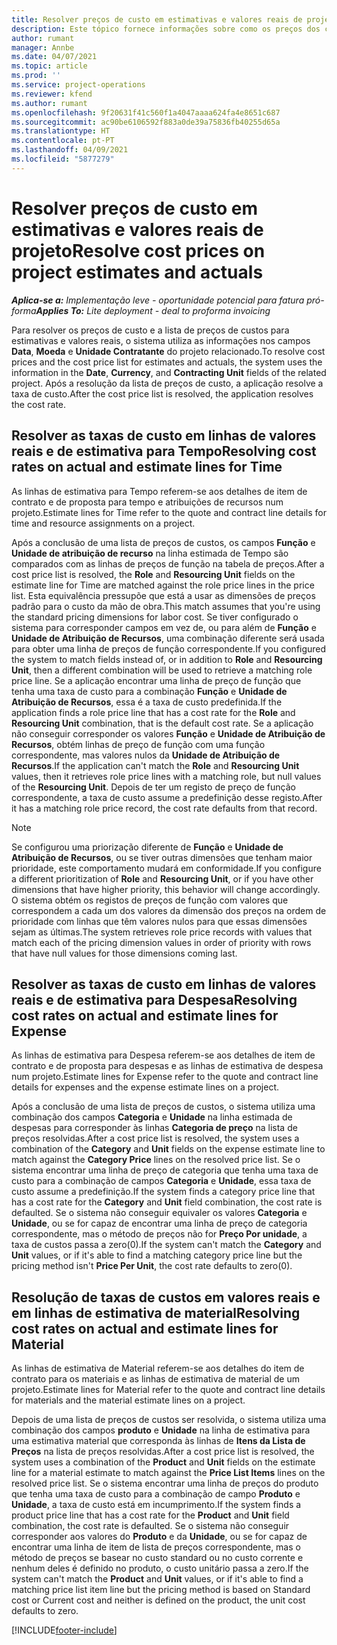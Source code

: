 ```yaml
---
title: Resolver preços de custo em estimativas e valores reais de projeto
description: Este tópico fornece informações sobre como os preços dos custos nas estimativas dos projetos e nos valores reais são resolvidos.
author: rumant
manager: Annbe
ms.date: 04/07/2021
ms.topic: article
ms.prod: ''
ms.service: project-operations
ms.reviewer: kfend
ms.author: rumant
ms.openlocfilehash: 9f20631f41c560f1a4047aaaa624fa4e8651c687
ms.sourcegitcommit: ac90be6106592f883a0de39a75836fb40255d65a
ms.translationtype: HT
ms.contentlocale: pt-PT
ms.lasthandoff: 04/09/2021
ms.locfileid: "5877279"
---
```

# <a name="resolve-cost-prices-on-project-estimates-and-actuals"></a><span data-ttu-id="d42c9-103">Resolver preços de custo em estimativas e valores reais de projeto</span><span class="sxs-lookup"><span data-stu-id="d42c9-103">Resolve cost prices on project estimates and actuals</span></span> 

<span data-ttu-id="d42c9-104">_**Aplica-se a:** Implementação leve - oportunidade potencial para fatura pró-forma_</span><span class="sxs-lookup"><span data-stu-id="d42c9-104">_**Applies To:** Lite deployment - deal to proforma invoicing_</span></span>

<span data-ttu-id="d42c9-105">Para resolver os preços de custo e a lista de preços de custos para estimativas e valores reais, o sistema utiliza as informações nos campos **Data**, **Moeda** e **Unidade Contratante** do projeto relacionado.</span><span class="sxs-lookup"><span data-stu-id="d42c9-105">To resolve cost prices and the cost price list for estimates and actuals, the system uses the information in the **Date**, **Currency**, and **Contracting Unit** fields of the related project.</span></span> <span data-ttu-id="d42c9-106">Após a resolução da lista de preços de custo, a aplicação resolve a taxa de custo.</span><span class="sxs-lookup"><span data-stu-id="d42c9-106">After the cost price list is resolved, the application resolves the cost rate.</span></span>

## <a name="resolving-cost-rates-on-actual-and-estimate-lines-for-time"></a><span data-ttu-id="d42c9-107">Resolver as taxas de custo em linhas de valores reais e de estimativa para Tempo</span><span class="sxs-lookup"><span data-stu-id="d42c9-107">Resolving cost rates on actual and estimate lines for Time</span></span>

<span data-ttu-id="d42c9-108">As linhas de estimativa para Tempo referem-se aos detalhes de item de contrato e de proposta para tempo e atribuições de recursos num projeto.</span><span class="sxs-lookup"><span data-stu-id="d42c9-108">Estimate lines for Time refer to the quote and contract line details for time and resource assignments on a project.</span></span>

<span data-ttu-id="d42c9-109">Após a conclusão de uma lista de preços de custos, os campos **Função** e **Unidade de atribuição de recurso** na linha estimada de Tempo são comparados com as linhas de preços de função na tabela de preços.</span><span class="sxs-lookup"><span data-stu-id="d42c9-109">After a cost price list is resolved, the **Role** and **Resourcing Unit** fields on the estimate line for Time are matched against the role price lines in the price list.</span></span> <span data-ttu-id="d42c9-110">Esta equivalência pressupõe que está a usar as dimensões de preços padrão para o custo da mão de obra.</span><span class="sxs-lookup"><span data-stu-id="d42c9-110">This match assumes that you're using the standard pricing dimensions for labor cost.</span></span> <span data-ttu-id="d42c9-111">Se tiver configurado o sistema para corresponder campos em vez de, ou para além de **Função** e **Unidade de Atribuição de Recursos**, uma combinação diferente será usada para obter uma linha de preços de função correspondente.</span><span class="sxs-lookup"><span data-stu-id="d42c9-111">If you configured the system to match fields instead of, or in addition to **Role** and **Resourcing Unit**, then a different combination will be used to retrieve a matching role price line.</span></span> <span data-ttu-id="d42c9-112">Se a aplicação encontrar uma linha de preço de função que tenha uma taxa de custo para a combinação **Função** e **Unidade de Atribuição de Recursos**, essa é a taxa de custo predefinida.</span><span class="sxs-lookup"><span data-stu-id="d42c9-112">If the application finds a role price line that has a cost rate for the **Role** and **Resourcing Unit** combination, that is the default cost rate.</span></span> <span data-ttu-id="d42c9-113">Se a aplicação não conseguir corresponder os valores **Função** e **Unidade de Atribuição de Recursos**, obtém linhas de preço de função com uma função correspondente, mas valores nulos da **Unidade de Atribuição de Recursos**.</span><span class="sxs-lookup"><span data-stu-id="d42c9-113">If the application can't match the **Role** and **Resourcing Unit** values, then it retrieves role price lines with a matching role, but null values of the **Resourcing Unit**.</span></span> <span data-ttu-id="d42c9-114">Depois de ter um registo de preço de função correspondente, a taxa de custo assume a predefinição desse registo.</span><span class="sxs-lookup"><span data-stu-id="d42c9-114">After it has a matching role price record, the cost rate defaults from that record.</span></span> 

> [!NOTE]
> <span data-ttu-id="d42c9-115">Se configurou uma priorização diferente de **Função** e **Unidade de Atribuição de Recursos**, ou se tiver outras dimensões que tenham maior prioridade, este comportamento mudará em conformidade.</span><span class="sxs-lookup"><span data-stu-id="d42c9-115">If you configure a different prioritization of **Role** and **Resourcing Unit**, or if you have other dimensions that have higher priority, this behavior will change accordingly.</span></span> <span data-ttu-id="d42c9-116">O sistema obtém os registos de preços de função com valores que correspondem a cada um dos valores da dimensão dos preços na ordem de prioridade com linhas que têm valores nulos para que essas dimensões sejam as últimas.</span><span class="sxs-lookup"><span data-stu-id="d42c9-116">The system retrieves role price records with values that match each of the pricing dimension values in order of priority with rows that have null values for those dimensions coming last.</span></span>

## <a name="resolving-cost-rates-on-actual-and-estimate-lines-for-expense"></a><span data-ttu-id="d42c9-117">Resolver as taxas de custo em linhas de valores reais e de estimativa para Despesa</span><span class="sxs-lookup"><span data-stu-id="d42c9-117">Resolving cost rates on actual and estimate lines for Expense</span></span>

<span data-ttu-id="d42c9-118">As linhas de estimativa para Despesa referem-se aos detalhes de item de contrato e de proposta para despesas e as linhas de estimativa de despesa num projeto.</span><span class="sxs-lookup"><span data-stu-id="d42c9-118">Estimate lines for Expense refer to the quote and contract line details for expenses and the expense estimate lines on a project.</span></span>

<span data-ttu-id="d42c9-119">Após a conclusão de uma lista de preços de custos, o sistema utiliza uma combinação dos campos **Categoria** e **Unidade** na linha estimada de despesas para corresponder às linhas **Categoria de preço** na lista de preços resolvidas.</span><span class="sxs-lookup"><span data-stu-id="d42c9-119">After a cost price list is resolved, the system uses a combination of the **Category** and **Unit** fields on the expense estimate line to match against the **Category Price** lines on the resolved price list.</span></span> <span data-ttu-id="d42c9-120">Se o sistema encontrar uma linha de preço de categoria que tenha uma taxa de custo para a combinação de campos **Categoria** e **Unidade**, essa taxa de custo assume a predefinição.</span><span class="sxs-lookup"><span data-stu-id="d42c9-120">If the system finds a category price line that has a cost rate for the **Category** and **Unit** field combination, the cost rate is defaulted.</span></span> <span data-ttu-id="d42c9-121">Se o sistema não conseguir equivaler os valores **Categoria** e **Unidade**, ou se for capaz de encontrar uma linha de preço de categoria correspondente, mas o método de preços não for **Preço Por unidade**, a taxa de custos passa a zero(0).</span><span class="sxs-lookup"><span data-stu-id="d42c9-121">If the system can't match the **Category** and **Unit** values, or if it's able to find a matching category price line but the pricing method isn't **Price Per Unit**, the cost rate defaults to zero(0).</span></span>

## <a name="resolving-cost-rates-on-actual-and-estimate-lines-for-material"></a><span data-ttu-id="d42c9-122">Resolução de taxas de custos em valores reais e em linhas de estimativa de material</span><span class="sxs-lookup"><span data-stu-id="d42c9-122">Resolving cost rates on actual and estimate lines for Material</span></span>

<span data-ttu-id="d42c9-123">As linhas de estimativa de Material referem-se aos detalhes do item de contrato para os materiais e as linhas de estimativa de material de um projeto.</span><span class="sxs-lookup"><span data-stu-id="d42c9-123">Estimate lines for Material refer to the quote and contract line details for materials and the material estimate lines on a project.</span></span>

<span data-ttu-id="d42c9-124">Depois de uma lista de preços de custos ser resolvida, o sistema utiliza uma combinação dos campos **produto** e **Unidade** na linha de estimativa para uma estimativa material que corresponda às linhas de **Itens da Lista de Preços** na lista de preços resolvidas.</span><span class="sxs-lookup"><span data-stu-id="d42c9-124">After a cost price list is resolved, the system uses a combination of the **Product** and **Unit** fields on the estimate line for a material estimate to match against the **Price List Items** lines on the resolved price list.</span></span> <span data-ttu-id="d42c9-125">Se o sistema encontrar uma linha de preços do produto que tenha uma taxa de custo para a combinação de campo **Produto** e **Unidade**, a taxa de custo está em incumprimento.</span><span class="sxs-lookup"><span data-stu-id="d42c9-125">If the system finds a product price line that has a cost rate for the **Product** and **Unit** field combination, the cost rate is defaulted.</span></span> <span data-ttu-id="d42c9-126">Se o sistema não conseguir corresponder aos valores do **Produto** e da **Unidade**, ou se for capaz de encontrar uma linha de item de lista de preços correspondente, mas o método de preços se basear no custo standard ou no custo corrente e nenhum deles é definido no produto, o custo unitário passa a zero.</span><span class="sxs-lookup"><span data-stu-id="d42c9-126">If the system can't match the **Product** and **Unit** values, or if it's able to find a matching price list item line but the pricing method is based on Standard cost or Current cost and neither is defined on the product, the unit cost defaults to zero.</span></span>


[!INCLUDE[footer-include](../../includes/footer-banner.md)]
